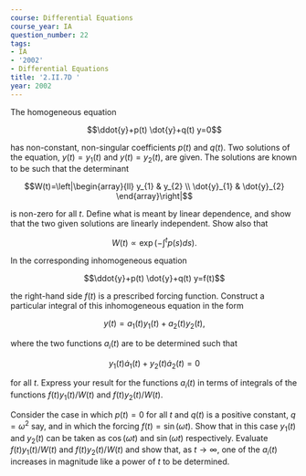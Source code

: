 ```yaml
---
course: Differential Equations
course_year: IA
question_number: 22
tags:
- IA
- '2002'
- Differential Equations
title: '2.II.7D '
year: 2002
---
```



The homogeneous equation

$$\ddot{y}+p(t) \dot{y}+q(t) y=0$$

has non-constant, non-singular coefficients $p(t)$ and $q(t)$. Two solutions of the equation, $y(t)=y_{1}(t)$ and $y(t)=y_{2}(t)$, are given. The solutions are known to be such that the determinant

$$W(t)=\left|\begin{array}{ll}
y_{1} & y_{2} \\
\dot{y}_{1} & \dot{y}_{2}
\end{array}\right|$$

is non-zero for all $t$. Define what is meant by linear dependence, and show that the two given solutions are linearly independent. Show also that

$$W(t) \propto \exp \left(-\int^{t} p(s) d s\right) .$$

In the corresponding inhomogeneous equation

$$\ddot{y}+p(t) \dot{y}+q(t) y=f(t)$$

the right-hand side $f(t)$ is a prescribed forcing function. Construct a particular integral of this inhomogeneous equation in the form

$$y(t)=a_{1}(t) y_{1}(t)+a_{2}(t) y_{2}(t),$$

where the two functions $a_{i}(t)$ are to be determined such that

$$y_{1}(t) \dot{a}_{1}(t)+y_{2}(t) \dot{a}_{2}(t)=0$$

for all $t$. Express your result for the functions $a_{i}(t)$ in terms of integrals of the functions $f(t) y_{1}(t) / W(t)$ and $f(t) y_{2}(t) / W(t)$.

Consider the case in which $p(t)=0$ for all $t$ and $q(t)$ is a positive constant, $q=\omega^{2}$ say, and in which the forcing $f(t)=\sin (\omega t)$. Show that in this case $y_{1}(t)$ and $y_{2}(t)$ can be taken as $\cos (\omega t)$ and $\sin (\omega t)$ respectively. Evaluate $f(t) y_{1}(t) / W(t)$ and $f(t) y_{2}(t) / W(t)$ and show that, as $t \rightarrow \infty$, one of the $a_{i}(t)$ increases in magnitude like a power of $t$ to be determined.
